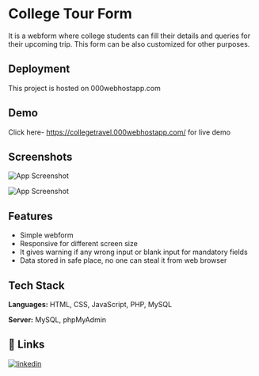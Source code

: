 
# College Tour Form

It is a webform where college students can fill their details and queries for their upcoming trip.
This form can be also customized for other purposes.


## Deployment

This project is hosted on 000webhostapp.com


## Demo

Click here- https://collegetravel.000webhostapp.com/
for live demo


## Screenshots

![App Screenshot](https://user-images.githubusercontent.com/85642896/176216838-84b50cdc-7eb0-4e10-bfdd-8f71fde9bd9c.png)

![App Screenshot](https://user-images.githubusercontent.com/85642896/176218823-4e044f74-76b6-4490-9116-385ff5c39958.png)


## Features

- Simple webform
- Responsive for different screen size
- It gives warning if any wrong input or blank input for mandatory fields
- Data stored in safe place, no one can steal it from web browser


## Tech Stack

**Languages:** HTML, CSS, JavaScript, PHP, MySQL

**Server:** MySQL, phpMyAdmin


## 🔗 Links

[![linkedin](https://img.shields.io/badge/linkedin-0A66C2?style=for-the-badge&logo=linkedin&logoColor=white)](https://www.linkedin.com/in/sk-elaf-ahmed-bb85b0210/)

